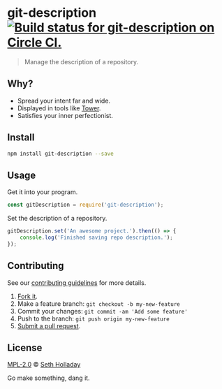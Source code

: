 # git-description [![Build status for git-description on Circle CI.](https://img.shields.io/circleci/project/sholladay/git-description/master.svg "Circle Build Status")](https://circleci.com/gh/sholladay/git-description "Git Description Builds")

> Manage the description of a repository.

## Why?

 - Spread your intent far and wide.
 - Displayed in tools like [Tower](https://www.git-tower.com/).
 - Satisfies your inner perfectionist.

## Install

```sh
npm install git-description --save
```

## Usage

Get it into your program.

```js
const gitDescription = require('git-description');
```

Set the description of a repository.

```js
gitDescription.set('An awesome project.').then(() => {
    console.log('Finished saving repo description.');
});
```

## Contributing

See our [contributing guidelines](https://github.com/sholladay/git-description/blob/master/CONTRIBUTING.md "The guidelines for participating in this project.") for more details.

1. [Fork it](https://github.com/sholladay/git-description/fork).
2. Make a feature branch: `git checkout -b my-new-feature`
3. Commit your changes: `git commit -am 'Add some feature'`
4. Push to the branch: `git push origin my-new-feature`
5. [Submit a pull request](https://github.com/sholladay/git-description/compare "Submit code to this project for review.").

## License

[MPL-2.0](https://github.com/sholladay/git-description/blob/master/LICENSE "The license for git-description.") © [Seth Holladay](http://seth-holladay.com "Author of git-description.")

Go make something, dang it.
